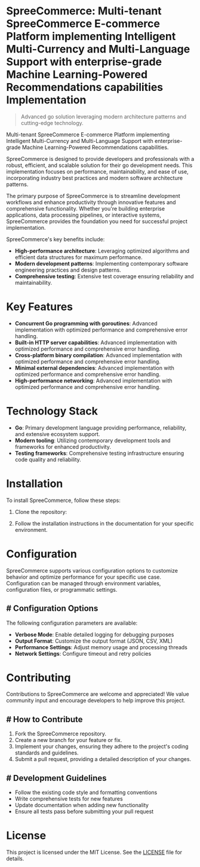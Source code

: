 <!-- fallback_SpreeCommerce_20251001214725_14457 -->

# SpreeCommerce: Multi-tenant SpreeCommerce E-commerce Platform implementing Intelligent Multi-Currency and Multi-Language Support with enterprise-grade Machine Learning-Powered Recommendations capabilities Implementation
> Advanced go solution leveraging modern architecture patterns and cutting-edge technology.

Multi-tenant SpreeCommerce E-commerce Platform implementing Intelligent Multi-Currency and Multi-Language Support with enterprise-grade Machine Learning-Powered Recommendations capabilities.

SpreeCommerce is designed to provide developers and professionals with a robust, efficient, and scalable solution for their go development needs. This implementation focuses on performance, maintainability, and ease of use, incorporating industry best practices and modern software architecture patterns.

The primary purpose of SpreeCommerce is to streamline development workflows and enhance productivity through innovative features and comprehensive functionality. Whether you're building enterprise applications, data processing pipelines, or interactive systems, SpreeCommerce provides the foundation you need for successful project implementation.

SpreeCommerce's key benefits include:

* **High-performance architecture**: Leveraging optimized algorithms and efficient data structures for maximum performance.
* **Modern development patterns**: Implementing contemporary software engineering practices and design patterns.
* **Comprehensive testing**: Extensive test coverage ensuring reliability and maintainability.

# Key Features

* **Concurrent Go programming with goroutines**: Advanced implementation with optimized performance and comprehensive error handling.
* **Built-in HTTP server capabilities**: Advanced implementation with optimized performance and comprehensive error handling.
* **Cross-platform binary compilation**: Advanced implementation with optimized performance and comprehensive error handling.
* **Minimal external dependencies**: Advanced implementation with optimized performance and comprehensive error handling.
* **High-performance networking**: Advanced implementation with optimized performance and comprehensive error handling.

# Technology Stack

* **Go**: Primary development language providing performance, reliability, and extensive ecosystem support.
* **Modern tooling**: Utilizing contemporary development tools and frameworks for enhanced productivity.
* **Testing frameworks**: Comprehensive testing infrastructure ensuring code quality and reliability.

# Installation

To install SpreeCommerce, follow these steps:

1. Clone the repository:


2. Follow the installation instructions in the documentation for your specific environment.

# Configuration

SpreeCommerce supports various configuration options to customize behavior and optimize performance for your specific use case. Configuration can be managed through environment variables, configuration files, or programmatic settings.

## # Configuration Options

The following configuration parameters are available:

* **Verbose Mode**: Enable detailed logging for debugging purposes
* **Output Format**: Customize the output format (JSON, CSV, XML)
* **Performance Settings**: Adjust memory usage and processing threads
* **Network Settings**: Configure timeout and retry policies

# Contributing

Contributions to SpreeCommerce are welcome and appreciated! We value community input and encourage developers to help improve this project.

## # How to Contribute

1. Fork the SpreeCommerce repository.
2. Create a new branch for your feature or fix.
3. Implement your changes, ensuring they adhere to the project's coding standards and guidelines.
4. Submit a pull request, providing a detailed description of your changes.

## # Development Guidelines

* Follow the existing code style and formatting conventions
* Write comprehensive tests for new features
* Update documentation when adding new functionality
* Ensure all tests pass before submitting your pull request

# License

This project is licensed under the MIT License. See the [LICENSE](https://github.com/Willysc10/SpreeCommerce/blob/main/LICENSE) file for details.
